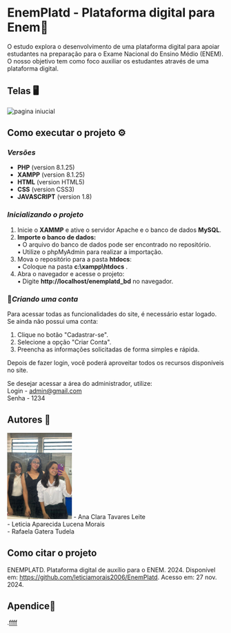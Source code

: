 # EnemPlatd - Plataforma digital para Enem📌

O estudo explora o desenvolvimento de uma plataforma digital para apoiar 
estudantes na preparação para o Exame Nacional do Ensino Médio (ENEM). 
O nosso objetivo tem como foco auxiliar os estudantes através de uma plataforma digital.

## Telas 🖥
![pagina iniucial](..)

## Como executar o projeto ⚙
### *Versões*
- **PHP** (version 8.1.25)
- **XAMPP** (version  8.1.25)
- **HTML** (version HTML5)
- **CSS** (version CSS3)
- **JAVASCRIPT** (version 1.8)

### *Inicializando o projeto*
1. Inicie o **XAMMP** e ative o servidor Apache e o banco de dados **MySQL**.<br>
2. **Importe o banco de dados:**<br>
   ▪ O arquivo do banco de dados pode ser encontrado no repositório.<br>
   ▪ Utilize o phpMyAdmin para realizar a importação.<br>
3. Mova o repositório para a pasta **htdocs**:<br>
   ▪ Coloque na pasta **c:\xampp\htdocs** .<br>
4. Abra o navegador e acesse o projeto:<br>
   ▪ Digite **http://localhost/enemplatd_bd** no navegador.

### 🚀*Criando uma conta*
Para acessar todas as funcionalidades do site, é necessário estar logado. Se ainda não possui uma conta:

1. Clique no botão "Cadastrar-se".<br>
2. Selecione a opção "Criar Conta".<br>
3. Preencha as informações solicitadas de forma simples e rápida.<br>

Depois de fazer login, você poderá aproveitar todos os recursos disponíveis no site.<br>

Se desejar acessar a área do administrador, utilize:<br>
Login - admin@gmail.com<br>
Senha - 1234


## Autores 🤝
<img src="autores.jpeg" alt="Autores" width="150"/>
- Ana Clara Tavares Leite<br>
- Leticia Aparecida Lucena Morais<br>
- Rafaela Gatera Tudela

## Como citar o projeto
ENEMPLATD. Plataforma digital de auxílio para o ENEM. 2024. Disponível em: <https://github.com/leticiamorais2006/EnemPlatd>. Acesso em: 27 nov. 2024.


## Apendice🔗
.[ffff](apendice.pdf)
